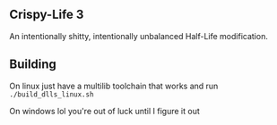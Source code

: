 ## Crispy-Life 3
An intentionally shitty, intentionally unbalanced Half-Life modification.

## Building

On linux just have a multilib toolchain that works and run `./build_dlls_linux.sh`

On windows lol you're out of luck until I figure it out
